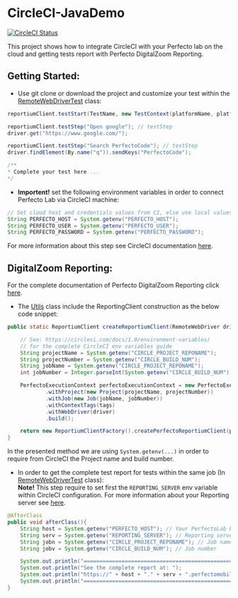 # CircleCI-JavaDemo

[![CircleCI Status](https://circleci.com/gh/PerfectoCode/CircleCI-JavaDemo.svg?style=shield)](https://circleci.com/gh/angular/protractor)

This project shows how to integrate CircleCI with your Perfecto lab on the cloud and getting tests report with Perfecto DigitalZoom Reporting.

## Getting Started:
- Use git clone or download the project and customize your test within the [RemoteWebDriverTest](src/test/java/RemoteWebDriverTest.java) class:
 ```Java
reportiumClient.testStart(TestName, new TestContext(platformName, platformVersion, browserName));

reportiumClient.testStep("Open google"); // testStep
driver.get("https://www.google.com/");

reportiumClient.testStep("Search PerfectoCode"); // testStep
driver.findElement(By.name("q")).sendKeys("PerfectoCode");

/**
 * Complete your test here ...
 */
```

- **Importent!** set the following environment variables in order to connect Perfecto Lab via CircleCI machine:
 ```Java
 // Set cloud host and credentials values from CI, else use local values
 String PERFECTO_HOST = System.getenv("PERFECTO_HOST");
 String PERFECTO_USER = System.getenv("PERFECTO_USER");
 String PERFECTO_PASSWORD = System.getenv("PERFECTO_PASSWORD");
 ```
For more information about this step see CircleCI documentation [here](https://circleci.com/docs/1.0/environment-variables/#custom).
## DigitalZoom Reporting:
For the complete documentation of Perfecto DigitalZoom Reporting click [here](http://developers.perfectomobile.com/display/PD/Reporting).

- The [Utils](src/test/java/Utils.java) class include the ReportingClient construction as the below code snippet:
```Java
public static ReportiumClient createReportiumClient(RemoteWebDriver driver, String ... tags ){

    // See: https://circleci.com/docs/1.0/environment-variables/
    // for the complete CircleCI env variables guide
    String projectName = System.getenv("CIRCLE_PROJECT_REPONAME");
    String projectNumber = System.getenv("CIRCLE_BUILD_NUM");
    String jobName = System.getenv("CIRCLE_PROJECT_REPONAME");
    int jobNumber = Integer.parseInt(System.getenv("CIRCLE_BUILD_NUM"));

    PerfectoExecutionContext perfectoExecutionContext = new PerfectoExecutionContext.PerfectoExecutionContextBuilder()
            .withProject(new Project(projectName, projectNumber))
            .withJob(new Job(jobName, jobNumber))
            .withContextTags(tags)
            .withWebDriver(driver)
            .build();

    return new ReportiumClientFactory().createPerfectoReportiumClient(perfectoExecutionContext);
}
```
In the presented method we are using `System.getenv(...)` in order to require from CircleCI the Project name and build number.<br/>

- In order to get the complete test report for tests within the same job (In [RemoteWebDriverTest](src/test/java/RemoteWebDriverTest.java) class):
 <br/>**Note!** This step require to set first the `REPORTING_SERVER` env variable within CircleCI configuration.
 For more information about your Reporting server see [here](http://developers.perfectomobile.com/display/PD/Reporting#Reporting-ReportingserverAccessingthereports).
```Java
@AfterClass
public void afterClass(){
    String host = System.getenv("PERFECTO_HOST"); // Your PerfectoLab host
    String serv = System.getenv("REPORTING_SERVER"); // Reporting server
    String jobn = System.getenv("CIRCLE_PROJECT_REPONAME"); // Job name
    String jobv = System.getenv("CIRCLE_BUILD_NUM"); // Job number

    System.out.println("=================================================================");
    System.out.println("See the complete report at: ");
    System.out.println("https://" + host + "." + serv + ".perfectomobile.com/?jobName[0]=" + jobn + "&jobNumber[0]=" + jobv);
    System.out.println("=================================================================");
}
```



